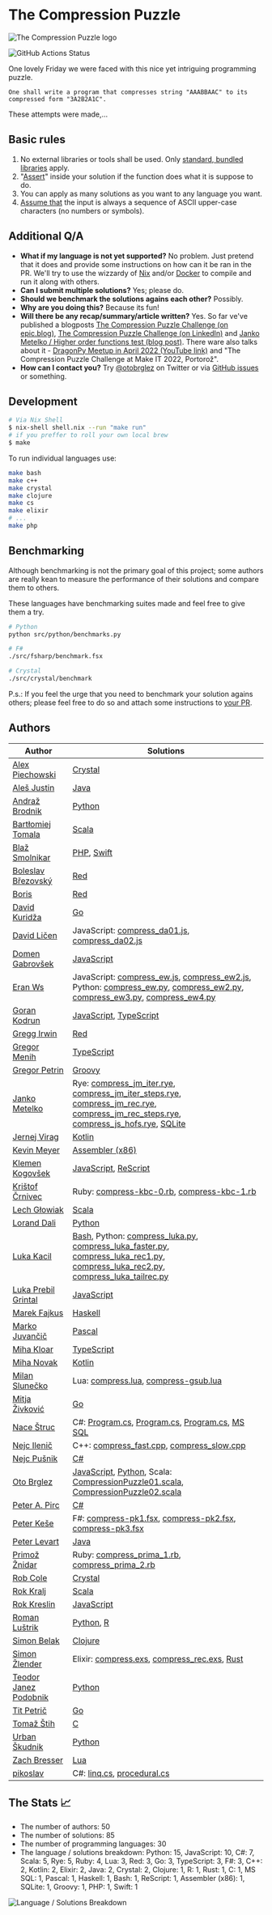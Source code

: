 # The Compression Puzzle

![The Compression Puzzle logo](./compression-puzzle.png)

![GitHub Actions Status](https://github.com/otobrglez/compression-puzzle/actions/workflows/test.yml/badge.svg)

One lovely Friday we were faced with this nice yet intriguing programming puzzle.

```
One shall write a program that compresses string "AAABBAAC" to its compressed form "3A2B2A1C".
```

These attempts were made,...

## Basic rules

1. No external libraries or tools shall be used. Only [standard, bundled libraries](https://en.wikipedia.org/wiki/Standard_library) apply.
2. "[Assert](https://en.wikipedia.org/wiki/Assertion_(software_development))" inside your solution if the function does what it is suppose to do.
3. You can apply as many solutions as you want to any language you want.
4. [Assume that](https://github.com/otobrglez/compression-puzzle/issues/29) the input is always a sequence of ASCII upper-case characters (no numbers or symbols).

## Additional Q/A

- **What if my language is not yet supported?** No problem. Just pretend that it does and provide some instructions on how can it be ran in the PR. We'll try to use the wizzardy of [Nix](https://nixos.org/) and/or [Docker](https://www.docker.com/) to compile and run it along with others.
- **Can I submit multiple solutions?**
Yes; please do.
- **Should we benchmark the solutions agains each other?**
Possibly.
- **Why are you doing this?**
Because its fun!
- **Will there be any recap/summary/article written?**
Yes. So far ve've published a blogposts [The Compression Puzzle Challenge (on epic.blog)](https://epic.blog/programming/2022/03/04/compression-puzzle.html), [The Compression Puzzle Challenge (on LinkedIn)](https://www.linkedin.com/pulse/compression-puzzle-challenge-oto-brglez/) and [Janko Metelko / Higher order functions test (blog post)](https://ryelang.blogspot.com/2022/02/higher-order-functions-test.html). 
There ware also talks about it - [DragonPy Meetup in April 2022 (YouTube link)](https://www.youtube.com/watch?v=eDdlsCM6ZbA) and "The Compression Puzzle Challenge at Make IT 2022, Portorož".
- **How can I contact you?**
Try [@otobrglez](https://twitter.com/otobrglez) on Twitter or via [GitHub issues](https://github.com/otobrglez/compression-puzzle/issues) or something.

## Development

```bash
# Via Nix Shell
$ nix-shell shell.nix --run "make run"
# if you preffer to roll your own local brew
$ make
```

To run individual languages use:

```bash
make bash
make c++
make crystal
make clojure
make cs
make elixir
# ...
make php
```

## Benchmarking

Although benchmarking is not the primary goal of this project; some authors are really kean to measure the performance of their solutions and compare them to others.

These languages have benchmarking suites made and feel free to give them a try.

```bash
# Python
python src/python/benchmarks.py

# F#
./src/fsharp/benchmark.fsx

# Crystal
./src/crystal/benchmark
```

P.s.: If you feel the urge that you need to benchmark your solution agains others; please feel free to do so and attach some instructions to [your PR](https://github.com/otobrglez/compression-puzzle/pulls).

## Authors

| Author | Solutions |
| --- | --- |
|[Alex Piechowski](https://github.com/grepsedawk) | [Crystal](src/crystal/compress_lexer.cr)|
|[Aleš Justin](https://github.com/alesj) | [Java](src/java/Compression.java)|
|[Andraž Brodnik](http://github.com/brodul) | [Python](src/python/compress_brodul.py)|
|[Bartłomiej Tomala](https://github.com/btomala) | [Scala](src/scala/CompressionPuzzle03.scala)|
|[Blaž Smolnikar](https://github.com/GrandFelix) | [PHP](src/php/compress_grandfelix.php), [Swift](src/swift/compress_extension_grandfelix.swift)|
|[Boleslav Březovský](http://github.com/rebolek) | [Red](src/red/compress-rebolek.red)|
|[Boris](https://github.com/hiiamboris) | [Red](src/red/compress-hiiamboris.red)|
|[David Kuridža](https://github.com/davidkuridza) | [Go](src/go/compress_david.go)|
|[David Ličen](https://github.com/davision) | JavaScript: [compress_da01.js](src/javascript/compress_da01.js), [compress_da02.js](src/javascript/compress_da02.js)|
|[Domen Gabrovšek](https://github.com/domengabrovsek) | [JavaScript](src/javascript/compress_dg.js)|
|[Eran Ws](https://github.com/eranws) | JavaScript: [compress_ew.js](src/javascript/compress_ew.js), [compress_ew2.js](src/javascript/compress_ew2.js), Python: [compress_ew.py](src/python/compress_ew.py), [compress_ew2.py](src/python/compress_ew2.py), [compress_ew3.py](src/python/compress_ew3.py), [compress_ew4.py](src/python/compress_ew4.py)|
|[Goran Kodrun](https://github.com/liveandie) | [JavaScript](src/javascript/compress_go.js), [TypeScript](src/ts/compress_go2.ts)|
|[Gregg Irwin](https://github.com/greggirwin) | [Red](src/red/compress-gregg.red)|
|[Gregor Menih](https://github.com/gmenih341) | [TypeScript](src/ts/compress_gm.ts)|
|[Gregor Petrin](https://github.com/gregopet) | [Groovy](src/groovy/compress.groovy)|
|[Janko Metelko](https://github.com/refaktor) | Rye: [compress_jm_iter.rye](src/rye/compress_jm_iter.rye), [compress_jm_iter_steps.rye](src/rye/compress_jm_iter_steps.rye), [compress_jm_rec.rye](src/rye/compress_jm_rec.rye), [compress_jm_rec_steps.rye](src/rye/compress_jm_rec_steps.rye), [compress_js_hofs.rye](src/rye/compress_js_hofs.rye), [SQLite](src/sqlite/compress_rec.sql)|
|[Jernej Virag](https://github.com/izacus) | [Kotlin](src/kotlin/compress.kts)|
|[Kevin Meyer](https://github.com/kev-m) | [Assembler (x86)](src/asm_80x86/compress_simple.asm)|
|[Klemen Kogovšek](https://github.com/kkogovsek) | [JavaScript](src/javascript/compress_reduce_klemen.js), [ReScript](src/rescript/PatternMatchCompress.res)|
|[Krištof Črnivec](https://github.com/MrChriss) | Ruby: [compress-kbc-0.rb](src/ruby/compress-kbc-0.rb), [compress-kbc-1.rb](src/ruby/compress-kbc-1.rb)|
|[Lech Głowiak](https://github.com/LGLO) | [Scala](src/scala/CompressionPuzzle04.scala)|
|[Lorand Dali](https://github.com/lorserker) | [Python](src/python/compress_continuations.py)|
|[Luka Kacil](https://github.com/lknix) | [Bash](src/bash/compress_lk.sh), Python: [compress_luka.py](src/python/compress_luka.py), [compress_luka_faster.py](src/python/compress_luka_faster.py), [compress_luka_rec1.py](src/python/compress_luka_rec1.py), [compress_luka_rec2.py](src/python/compress_luka_rec2.py), [compress_luka_tailrec.py](src/python/compress_luka_tailrec.py)|
|[Luka Prebil Grintal](https://github.com/LukaPrebil) | [JavaScript](src/javascript/compress_lpg.js)|
|[Marek Fajkus](https://github.com/turboMaCk) | [Haskell](src/haskell/Compress_turbomack.hs)|
|[Marko Juvančič](https://github.com/MarkoJuvancic) | [Pascal](src/pascal/compress.pas)|
|[Miha Kloar](https://github.com/mkloar) | [TypeScript](src/ts/compress_mk.ts)|
|[Miha Novak](https://github.com/mihanovak1024) | [Kotlin](src/kotlin/mn1024_compress.kts)|
|[Milan Slunečko](https://github.com/smi11) | Lua: [compress.lua](src/lua/compress.lua), [compress-gsub.lua](src/lua/compress-gsub.lua)|
|[Mitja Živković](https://linkedin.com/in/mitja-živković-367206) | [Go](src/go/compress_mitja.go)|
|[Nace Štruc](https://github.com/nacestruc) | C#: [Program.cs](src/cs/ns/Program.cs), [Program.cs](src/cs/ns2/Program.cs), [Program.cs](src/cs/ns3/Program.cs), [MS SQL](src/ms-sql/compression-puzzle.sql)|
|[Nejc Ilenič](https://github.com/inejc) | C++: [compress_fast.cpp](src/c++/compress_fast.cpp), [compress_slow.cpp](src/c++/compress_slow.cpp)|
|[Nejc Pušnik](https://github.com/cjenp) | [C#](src/cs/cjenp/Program.cs)|
|[Oto Brglez](https://github.com/otobrglez) | [JavaScript](src/javascript/compress_ob.js), [Python](src/python/compress_ob.py), Scala: [CompressionPuzzle01.scala](src/scala/CompressionPuzzle01.scala), [CompressionPuzzle02.scala](src/scala/CompressionPuzzle02.scala)|
|[Peter A. Pirc](https://github.com/papsl) | [C#](src/cs/pp/Program.cs)|
|[Peter Keše](https://github.com/pkese) | F#: [compress-pk1.fsx](src/fsharp/compress-pk1.fsx), [compress-pk2.fsx](src/fsharp/compress-pk2.fsx), [compress-pk3.fsx](src/fsharp/compress-pk3.fsx)|
|[Peter Levart](https://github.com/plevart) | [Java](src/java/Compression.java)|
|[Primož Žnidar](https://github.com/zprima) | Ruby: [compress_prima_1.rb](src/ruby/compress_prima_1.rb), [compress_prima_2.rb](src/ruby/compress_prima_2.rb)|
|[Rob Cole](https://github.com/robcole) | [Crystal](src/crystal/compress_kbc_0.cr)|
|[Rok Kralj](https://github.com/strelec) | [Scala](src/scala/CompressionPuzzle05.scala)|
|[Rok Kreslin](https://github.com/rokkreslincom) | [JavaScript](src/javascript/compress_rk.js)|
|[Roman Luštrik](https://github.com/romunov) | [Python](src/python/compress_romunov.py), [R](src/r/compress_romunov.R)|
|[Simon Belak](https://github.com/sbelak) | [Clojure](src/clojure/clojpression-puzzle/src/clojpression_puzzle.clj)|
|[Simon Žlender](https://github.com/szlend) | Elixir: [compress.exs](src/elixir/compress.exs), [compress_rec.exs](src/elixir/compress_rec.exs), [Rust](src/rust/compress.rs)|
|[Teodor Janez Podobnik](https://github.com/tp4348) | [Python](src/python/compress_teo.py)|
|[Tit Petrič](https://github.com/titpetric) | [Go](src/go/compress_tit.go)|
|[Tomaž Štih](https://github.com/tstih) | [C](src/c/tomaz.c)|
|[Urban Škudnik](https://github.com/uskudnik) | [Python](src/python/compress_urban.py)|
|[Zach Bresser](https://github.com/CHBresser) | [Lua](src/lua/compress-bresser.lua)|
|[pikoslav](https://github.com/pikoslav) | C#: [linq.cs](src/cs/piki/linq.cs), [procedural.cs](src/cs/piki/procedural.cs)|

## The Stats 📈
- The number of authors: 50
- The number of solutions: 85
- The number of programming languages: 30
- The language / solutions breakdown: Python: 15, JavaScript: 10, C#: 7, Scala: 5, Rye: 5, Ruby: 4, Lua: 3, Red: 3, Go: 3, TypeScript: 3, F#: 3, C++: 2, Kotlin: 2, Elixir: 2, Java: 2, Crystal: 2, Clojure: 1, R: 1, Rust: 1, C: 1, MS SQL: 1, Pascal: 1, Haskell: 1, Bash: 1, ReScript: 1, Assembler (x86): 1, SQLite: 1, Groovy: 1, PHP: 1, Swift: 1

![Language / Solutions Breakdown](https://image-charts.com/chart?chs=500x500&chd=t:15,10,7,5,5,4,3,3,3,3,3,2,2,2,2,2,1,1,1,1,1,1,1,1,1,1,1,1,1,1&cht=p3&chl=Python|JavaScript|C%23|Scala|Rye|Ruby|Lua|Red|Go|TypeScript|F%23|C%2B%2B|Kotlin|Elixir|Java|Crystal|Clojure|R|Rust|C|MS+SQL|Pascal|Haskell|Bash|ReScript|Assembler+%28x86%29|SQLite|Groovy|PHP|Swift)

